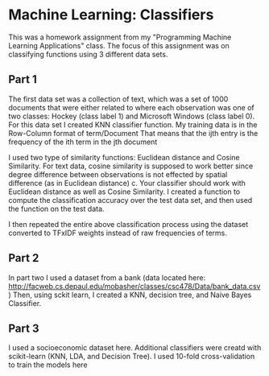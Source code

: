 # Machine Learning: Classifiers

This was a homework assignment from my "Programming Machine Learning Applications" class.
The focus of this assignment was on classifying functions using 3 different data sets.
## Part 1
The first data set was a collection of text, which was a set of 1000 documents that were either related to where each observation was one of two classes: Hockey (class label 1) and Microsoft Windows (class label 0).
For this data set I created KNN classifier function. My training data is in the Row-Column format of term/Document
That means that the ijth entry is the frequency of the ith term in the jth document

I used two type of similarity functions: Euclidean distance and Cosine Similarity. For text data, cosine similarity is supposed to work better since degree difference between observations is not effected by spatial difference (as in Euclidean distance)
c. Your classifier should work with Euclidean distance as well as Cosine Similarity.
I created a function to compute the classification accuracy over the test data set, and then used the function on the test data.

I then repeated the entire above classification process using the dataset converted to TFxIDF weights instead of raw frequencies of terms.

## Part 2 
In part two I used a dataset from a bank (data located here: http://facweb.cs.depaul.edu/mobasher/classes/csc478/Data/bank_data.csv ) Then, using sckit learn, I created a KNN, decision tree, and Naive Bayes Classifier.

## Part 3
I used a socioeconomic dataset here. Additional classifiers were creatd with scikit-learn (KNN, LDA, and Decision Tree). I used 10-fold cross-validation to train the models here
